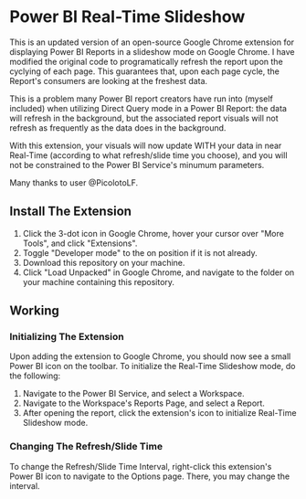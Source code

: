 # Power BI Real-Time Slideshow

This is an updated version of an open-source Google Chrome extension for displaying Power BI Reports in a slideshow mode on Google Chrome. I have modified the original code to programatically refresh the report upon the cyclying of each page. This guarantees that, upon each page cycle, the Report's consumers are looking at the freshest data. 

<p>This is a problem many Power BI report creators have run into (myself included) when utilizing Direct Query mode in a Power BI Report: the data will refresh in the background, but the associated report visuals will not refresh as frequently as the data does in the background. 

<p>With this extension, your visuals will now update WITH your data in near Real-Time (according to what refresh/slide time you choose), and you will not be constrained to the Power BI Service's minumum parameters.

<p> Many thanks to user @PicolotoLF.

## Install The Extension
1. Click the 3-dot icon in Google Chrome, hover your cursor over "More Tools", and click "Extensions".
2. Toggle "Developer mode" to the on position if it is not already.
3. Download this repository on your machine.
3. Click "Load Unpacked" in Google Chrome, and navigate to the folder on your machine containing this repository.

## Working

### Initializing The Extension
Upon adding the extension to Google Chrome, you should now see a small Power BI icon on the toolbar. To initialize the Real-Time Slideshow mode, do the following:
1. Navigate to the Power BI Service, and select a Workspace.
2. Navigate to the Workspace's Reports Page, and select a Report.
3. After opening the report, click the extension's icon to initialize Real-Time Slideshow mode.

### Changing The Refresh/Slide Time
To change the Refresh/Slide Time Interval, right-click this extension's Power BI icon to navigate to the Options page. There, you may change the interval.
